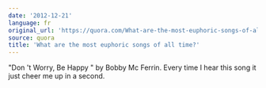 ```yaml
---
date: '2012-12-21'
language: fr
original_url: 'https://quora.com/What-are-the-most-euphoric-songs-of-all-time/answer/Clément-Renaud'
source: quora
title: 'What are the most euphoric songs of all time?'
---
```


 "Don 't Worry, Be Happy " by Bobby Mc Ferrin. Every time I hear this
song it just cheer me up in a second. 
 
